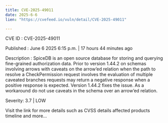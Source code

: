 ```yaml
---
title: CVE-2025-49011
date: 2025-6-6
lien: "https://cvefeed.io/vuln/detail/CVE-2025-49011"

---
```


CVE ID : CVE-2025-49011

Published :  June 6
2025
6:15 p.m. | 17 hours
44 minutes ago

Description : SpiceDB is an open source database for storing and querying fine-grained authorization data. Prior to version 1.44.2
on schemas involving arrows with caveats on the arrow’ed relation
when the path to resolve a CheckPermission request involves the evaluation of multiple caveated branches
requests may return a negative response when a positive response is expected. Version 1.44.2 fixes the issue. As a workaround
do not use caveats in the schema over an arrow’ed relation.

Severity: 3.7 | LOW

Visit the link for more details
such as CVSS details
affected products
timeline
and more...
